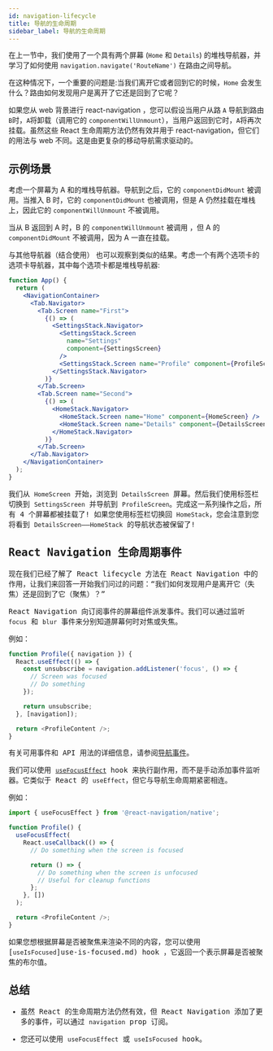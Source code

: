 ```yaml
---
id: navigation-lifecycle
title: 导航的生命周期
sidebar_label: 导航的生命周期
---
```


在上一节中，我们使用了一个具有两个屏幕 (`Home` 和 `Details`) 的堆栈导航器，并学习了如何使用 `navigation.navigate('RouteName')` 在路由之间导航。

在这种情况下，一个重要的问题是:当我们离开它或者回到它的时候，`Home` 会发生什么？路由如何发现用户是离开了它还是回到了它呢？

如果您从 web 背景进行 react-navigation ，您可以假设当用户从路 `A` 导航到路由 `B`时，`A`将卸载（调用它的 `componentWillUnmount`），当用户返回到它时，`A`将再次挂载。虽然这些 React 生命周期方法仍然有效并用于 react-navigation，但它们的用法与 web 不同。这是由更复杂的移动导航需求驱动的。


## 示例场景

考虑一个屏幕为 A 和的堆栈导航器。导航到之后，它的 `componentDidMount` 被调用。当推入 B 时，它的 `componentDidMount` 也被调用，但是 A 仍然挂载在堆栈上，因此它的 `componentWillUnmount` 不被调用。

当从 B 返回到 A 时，B 的 `componentWillUnmount` 被调用 ，但 A 的 `componentDidMount` 不被调用，因为 A 一直在挂载。

与其他导航器（结合使用） 也可以观察到类似的结果。考虑一个有两个选项卡的选项卡导航器，其中每个选项卡都是堆栈导航器:

<samp id="navigation-lifecycle" />

```jsx
function App() {
  return (
    <NavigationContainer>
      <Tab.Navigator>
        <Tab.Screen name="First">
          {() => (
            <SettingsStack.Navigator>
              <SettingsStack.Screen
                name="Settings"
                component={SettingsScreen}
              />
              <SettingsStack.Screen name="Profile" component={ProfileScreen} />
            </SettingsStack.Navigator>
          )}
        </Tab.Screen>
        <Tab.Screen name="Second">
          {() => (
            <HomeStack.Navigator>
              <HomeStack.Screen name="Home" component={HomeScreen} />
              <HomeStack.Screen name="Details" component={DetailsScreen} />
            </HomeStack.Navigator>
          )}
        </Tab.Screen>
      </Tab.Navigator>
    </NavigationContainer>
  );
}
```

我们从 `HomeScreen` 开始，浏览到 `DetailsScreen` 屏幕。然后我们使用标签栏切换到 `SettingsScreen` 并导航到 `ProfileScreen`。完成这一系列操作之后，所有 4 个屏幕都被挂载了! 如果您使用标签栏切换回 `HomeStack`，您会注意到您将看到 `DetailsScreen`——`HomeStack` 的导航状态被保留了!

## React Navigation 生命周期事件


现在我们已经了解了 React lifecycle 方法在 React Navigation 中的作用，让我们来回答一开始我们问过的问题：“我们如何发现用户是离开它（失焦）还是回到了它（聚焦）？”

React Navigation 向订阅事件的屏幕组件派发事件。我们可以通过监听 `focus` 和 `blur` 事件来分别知道屏幕何时对焦或失焦。

例如：

<samp id="focus-and-blur" />

```js
function Profile({ navigation }) {
  React.useEffect(() => {
    const unsubscribe = navigation.addListener('focus', () => {
      // Screen was focused
      // Do something
    });

    return unsubscribe;
  }, [navigation]);

  return <ProfileContent />;
}
```

有关可用事件和 API 用法的详细信息，请参阅[导航事件](navigation-events.md)。

我们可以使用 [`useFocusEffect`](use-focus-effect.md)  hook 来执行副作用，而不是手动添加事件监听器。它类似于 React 的 `useEffect`，但它与导航生命周期紧密相连。

例如：

<samp id="use-focus-effect" />

```js
import { useFocusEffect } from '@react-navigation/native';

function Profile() {
  useFocusEffect(
    React.useCallback(() => {
      // Do something when the screen is focused

      return () => {
        // Do something when the screen is unfocused
        // Useful for cleanup functions
      };
    }, [])
  );

  return <ProfileContent />;
}
```

如果您想根据屏幕是否被聚焦来渲染不同的内容，您可以使用 [`useIsFocused`]use-is-focused.md) hook ，它返回一个表示屏幕是否被聚焦的布尔值。

## 总结

- 虽然 React 的生命周期方法仍然有效，但 React Navigation 添加了更多的事件，可以通过 `navigation` prop 订阅。

- 您还可以使用 `useFocusEffect` 或 `useIsFocused` hook。